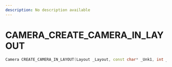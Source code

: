 ```yaml
---
description: No description available 
---
```


# CAMERA\_CREATE_CAMERA_IN_LAYOUT

```cpp
Camera CREATE_CAMERA_IN_LAYOUT(Layout _Layout, const char* _Unk1, int _Unk2);
```